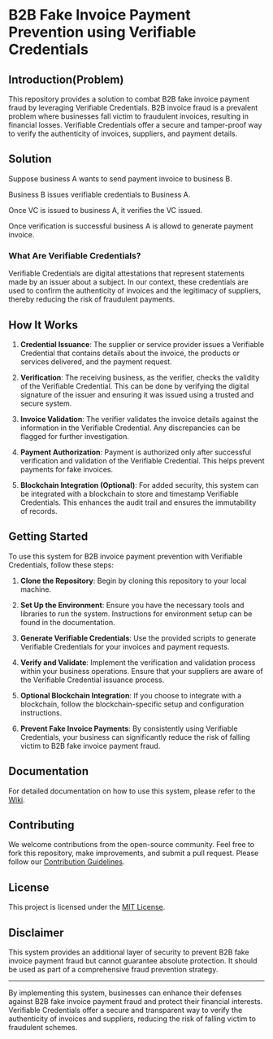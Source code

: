 # B2B Fake Invoice Payment Prevention using Verifiable Credentials

## Introduction(Problem)

This repository provides a solution to combat B2B fake invoice payment fraud by leveraging Verifiable Credentials. B2B invoice fraud is a prevalent problem where businesses fall victim to fraudulent invoices, resulting in financial losses. Verifiable Credentials offer a secure and tamper-proof way to verify the authenticity of invoices, suppliers, and payment details.

## Solution 

Suppose business A wants to send payment invoice to business B. <br/>

Business B issues verifiable credentials to Business A.<br/>

Once VC is issued to business A, it verifies the VC issued.<br/>

Once verification is successful business A is allowd to generate payment invoice.<br/>

### What Are Verifiable Credentials?

Verifiable Credentials are digital attestations that represent statements made by an issuer about a subject. In our context, these credentials are used to confirm the authenticity of invoices and the legitimacy of suppliers, thereby reducing the risk of fraudulent payments.

## How It Works

1. **Credential Issuance**: The supplier or service provider issues a Verifiable Credential that contains details about the invoice, the products or services delivered, and the payment request.

2. **Verification**: The receiving business, as the verifier, checks the validity of the Verifiable Credential. This can be done by verifying the digital signature of the issuer and ensuring it was issued using a trusted and secure system.

3. **Invoice Validation**: The verifier validates the invoice details against the information in the Verifiable Credential. Any discrepancies can be flagged for further investigation.

4. **Payment Authorization**: Payment is authorized only after successful verification and validation of the Verifiable Credential. This helps prevent payments for fake invoices.

5. **Blockchain Integration (Optional)**: For added security, this system can be integrated with a blockchain to store and timestamp Verifiable Credentials. This enhances the audit trail and ensures the immutability of records.

## Getting Started

To use this system for B2B invoice payment prevention with Verifiable Credentials, follow these steps:

1. **Clone the Repository**: Begin by cloning this repository to your local machine.

2. **Set Up the Environment**: Ensure you have the necessary tools and libraries to run the system. Instructions for environment setup can be found in the documentation.

3. **Generate Verifiable Credentials**: Use the provided scripts to generate Verifiable Credentials for your invoices and payment requests.

4. **Verify and Validate**: Implement the verification and validation process within your business operations. Ensure that your suppliers are aware of the Verifiable Credential issuance process.

5. **Optional Blockchain Integration**: If you choose to integrate with a blockchain, follow the blockchain-specific setup and configuration instructions.

6. **Prevent Fake Invoice Payments**: By consistently using Verifiable Credentials, your business can significantly reduce the risk of falling victim to B2B fake invoice payment fraud.

## Documentation

For detailed documentation on how to use this system, please refer to the [Wiki](wiki/).

## Contributing

We welcome contributions from the open-source community. Feel free to fork this repository, make improvements, and submit a pull request. Please follow our [Contribution Guidelines](CONTRIBUTING.md).

## License

This project is licensed under the [MIT License](LICENSE).

## Disclaimer

This system provides an additional layer of security to prevent B2B fake invoice payment fraud but cannot guarantee absolute protection. It should be used as part of a comprehensive fraud prevention strategy.

---

By implementing this system, businesses can enhance their defenses against B2B fake invoice payment fraud and protect their financial interests. Verifiable Credentials offer a secure and transparent way to verify the authenticity of invoices and suppliers, reducing the risk of falling victim to fraudulent schemes.






